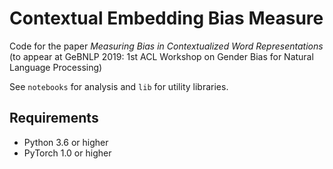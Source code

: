# Contextual Embedding Bias Measure
Code for the paper *Measuring Bias in Contextualized Word Representations* (to appear at GeBNLP 2019: 1st ACL Workshop on Gender Bias for Natural Language Processing)

See `notebooks` for analysis and `lib` for utility libraries.

## Requirements
- Python 3.6 or higher
- PyTorch 1.0 or higher
